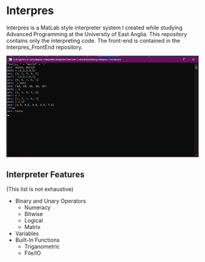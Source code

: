 # Interpres

Interpres is a MatLab style interpreter system I created while studying Advanced Programming at the University of East Anglia.
This repository contains only the interpreting code. The front-end is contained in the Interpres_FrontEnd repository.

![demo](interpresdemo.png)

## Interpreter Features
(This list is not exhaustive)

- Binary and Unary Operators
 	- Numeracy
	- Bitwise
	- Logical
	- Matrix
- Variables
- Built-In Functions
	- Triganometric
	- File/IO
